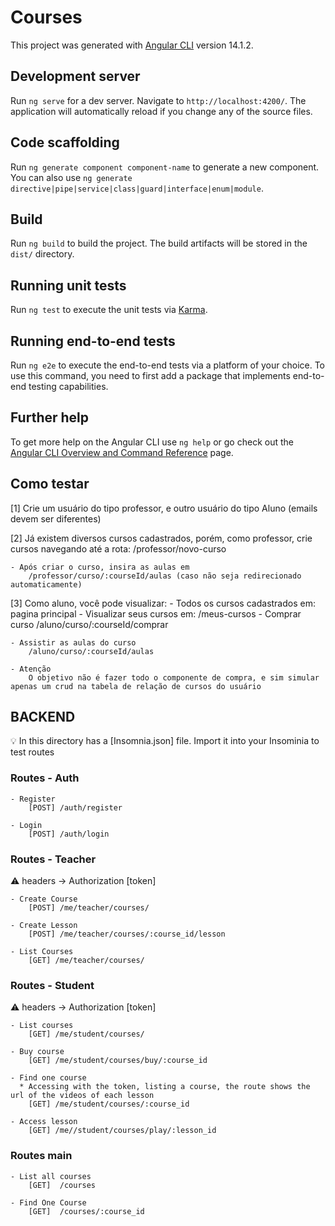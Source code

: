 # Courses

This project was generated with [Angular CLI](https://github.com/angular/angular-cli) version 14.1.2.

## Development server

Run `ng serve` for a dev server. Navigate to `http://localhost:4200/`. The application will automatically reload if you change any of the source files.

## Code scaffolding

Run `ng generate component component-name` to generate a new component. You can also use `ng generate directive|pipe|service|class|guard|interface|enum|module`.

## Build

Run `ng build` to build the project. The build artifacts will be stored in the `dist/` directory.

## Running unit tests

Run `ng test` to execute the unit tests via [Karma](https://karma-runner.github.io).

## Running end-to-end tests

Run `ng e2e` to execute the end-to-end tests via a platform of your choice. To use this command, you need to first add a package that implements end-to-end testing capabilities.

## Further help

To get more help on the Angular CLI use `ng help` or go check out the [Angular CLI Overview and Command Reference](https://angular.io/cli) page.

## Como testar

[1] Crie um usuário do tipo professor, e outro usuário do tipo Aluno (emails devem ser diferentes)

[2] Já existem diversos cursos cadastrados, porém, como professor, crie cursos navegando até a rota:
    /professor/novo-curso

    - Após criar o curso, insira as aulas em
        /professor/curso/:courseId/aulas (caso não seja redirecionado automaticamente)

[3] Como aluno, você pode visualizar:
    - Todos os cursos cadastrados em:
        pagina principal
    - Visualizar seus cursos em:
        /meus-cursos
    - Comprar curso
        /aluno/curso/:courseId/comprar

    - Assistir as aulas do curso
        /aluno/curso/:courseId/aulas

    - Atenção
        O objetivo não é fazer todo o componente de compra, e sim simular apenas um crud na tabela de relação de cursos do usuário

## BACKEND

:bulb: In this directory has a [Insomnia.json] file. Import it into your Insominia to test routes

### Routes - Auth

    - Register
        [POST] /auth/register

    - Login
        [POST] /auth/login

### Routes - Teacher

:warning: headers -> Authorization [token]

    - Create Course
        [POST] /me/teacher/courses/

    - Create Lesson
        [POST] /me/teacher/courses/:course_id/lesson

    - List Courses
        [GET] /me/teacher/courses/

### Routes - Student

:warning: headers -> Authorization [token]

    - List courses
        [GET] /me/student/courses/

    - Buy course
        [GET] /me/student/courses/buy/:course_id

    - Find one course
      * Accessing with the token, listing a course, the route shows the url of the videos of each lesson
        [GET] /me/student/courses/:course_id

    - Access lesson
        [GET] /me//student/courses/play/:lesson_id

### Routes main

    - List all courses
        [GET]  /courses

    - Find One Course
        [GET]  /courses/:course_id
